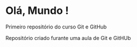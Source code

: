 # Olá, Mundo !
 Primeiro repositório do curso Git e GitHub

 Repositório criado furante uma aula de Git e GitHUb
